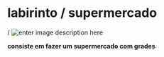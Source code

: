 # labirinto / supermercado 


/
![enter image description here](https://www.fatosdesconhecidos.com.br/wp-content/uploads/2019/02/minotauro-1.jpg)
	
	
**consiste em fazer um supermercado com grades**